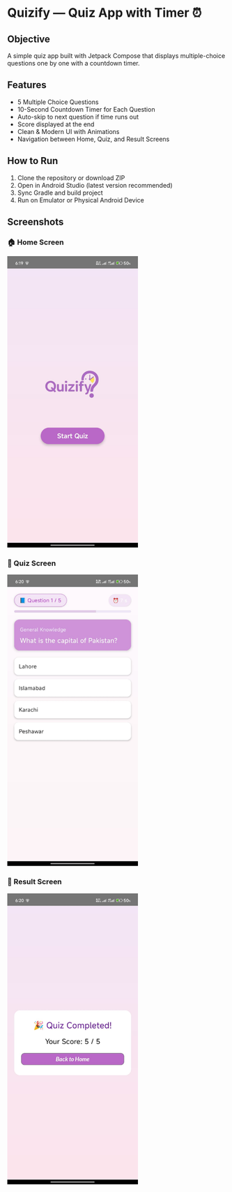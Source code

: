 # Quizify — Quiz App with Timer ⏰

## Objective
A simple quiz app built with Jetpack Compose that displays multiple-choice questions one by one with a countdown timer.

## Features
-  5 Multiple Choice Questions
-  10-Second Countdown Timer for Each Question
-  Auto-skip to next question if time runs out
-  Score displayed at the end
-  Clean & Modern UI with Animations
-  Navigation between Home, Quiz, and Result Screens

## How to Run
1. Clone the repository or download ZIP
2. Open in Android Studio (latest version recommended)
3. Sync Gradle and build project
4. Run on Emulator or Physical Android Device

## Screenshots

<h3>🏠 Home Screen</h3>  
<img src="screenshots/home.jpg" alt="Home Screen" width="300"/>

<h3>📝 Quiz Screen</h3>  
<img src="screenshots/quiz.jpg" alt="Quiz Screen" width="300"/>

<h3>🏁 Result Screen</h3>  
<img src="screenshots/result.jpg" alt="Result Screen" width="300"/>